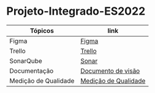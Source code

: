 # Projeto-Integrado-ES2022

| Tópicos  |  link  |
| ------------------- | ------------------- |
|  Figma |  <a href="https://www.figma.com/file/DEznozr1NgAiWg4tmN8YST/Untitled?node-id=0%3A1&t=6xWfBFh682smDAvY-0">Figma</a>
|  Trello |  <a href="https://trello.com/b/nNSVktk0/projeto-integrado-es2022">Trello</a>
|  SonarQube |  <a href="https://sonarcloud.io/project/overview?id=DenilsonRabelo_Projeto-Integrado-ES2022">Sonar</a>
|  Documentação |  <a href="https://github.com/DenilsonRabelo/Projeto-Integrado-ES2022/blob/master/Projeto%20Integrado%20ES2022%20(1).pdf">Documento de visão</a>
|  Medição de Qualidade |  <a href="https://github.com/DenilsonRabelo/Projeto-Integrado-ES2022/blob/master/%5BPIES%203%20-%20Academia%20%2B%5D%20Relat%C3%B3rio%20Medi%C3%A7%C3%A3o%20de%20Qualidade.pdf">Medição de Qualidade</a>

